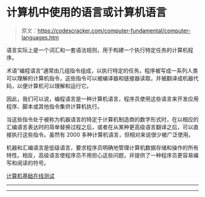 # 计算机中使用的语言或计算机语言

> 原文：<https://codescracker.com/computer-fundamental/computer-languages.htm>

语言实际上是一个词汇和一套语法规则，用于构建一个执行特定任务的计算机程序。

术语“编程语言”通常由几组指令组成，以执行特定的任务。程序被写成一系列人类可以理解的计算机指令，这些指令可以被编译器和链接器读取，并被翻译成机器代码，以便计算机可以理解和运行它。

因此，我们可以说，编程语言是一种计算机语言，程序员使用这些语言来开发应用程序、脚本或其他指令集供计算机执行。

当这些指令处于被称为机器语言的特定于计算机制造商的数字形式时，在以相应的汇编语言表达时的简单替换过程之后，或者在从某种更高级语言翻译之后，可以直接执行这些指令。虽然有 2000 多种计算机语言，但相对来说很少被广泛使用。

机器和汇编语言是低级语言，要求程序员明确地管理计算机数据存储和操作的所有特性。相反，高级语言使程序员不用担心这些问题，并提供了一种程序员更容易编写和阅读的符号。

[计算机基础在线测试](/exam/showtest.php?subid=14)

* * *

* * *